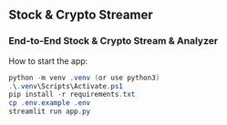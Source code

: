 ## Stock & Crypto Streamer

### End-to-End Stock & Crypto Stream & Analyzer

How to start the app:

```powershell
python -m venv .venv (or use python3)
.\.venv\Scripts\Activate.ps1
pip install -r requirements.txt
cp .env.example .env
streamlit run app.py
```